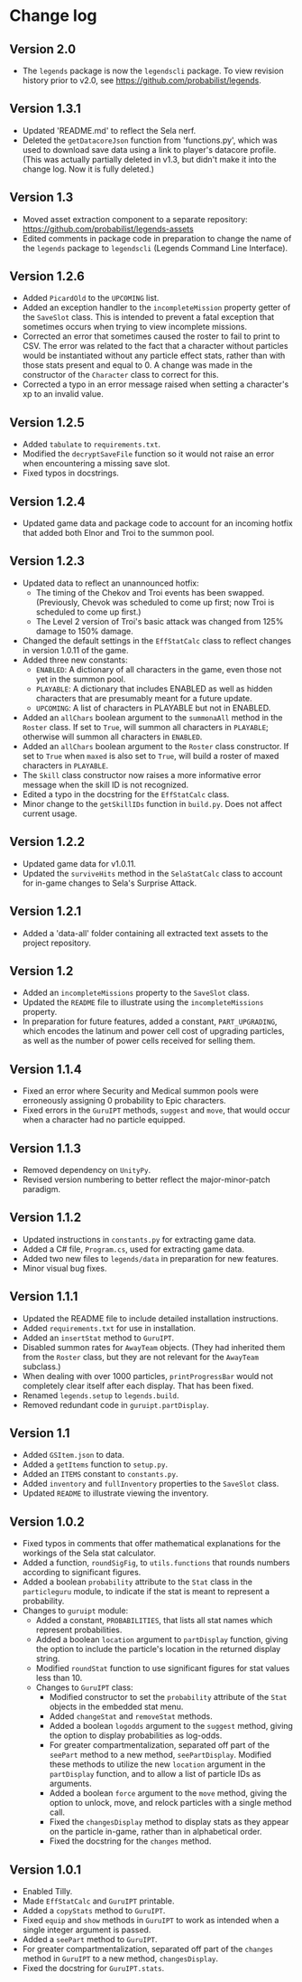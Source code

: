 # Change log

## Version 2.0

* The `legends` package is now the `legendscli` package. To view revision history prior to v2.0, see https://github.com/probabilist/legends.

## Version 1.3.1

* Updated 'README.md' to reflect the Sela nerf.
* Deleted the `getDatacoreJson` function from 'functions.py', which was used to download save data using a link to player's datacore profile. (This was actually partially deleted in v1.3, but didn't make it into the change log. Now it is fully deleted.)

## Version 1.3

* Moved asset extraction component to a separate repository: https://github.com/probabilist/legends-assets
* Edited comments in package code in preparation to change the name of the `legends` package to `legendscli` (Legends Command Line Interface).

## Version 1.2.6

* Added `PicardOld` to the `UPCOMING` list.
* Added an exception handler to the `incompleteMission` property getter of the `SaveSlot` class. This is intended to prevent a fatal exception that sometimes occurs when trying to view incomplete missions.
* Corrected an error that sometimes caused the roster to fail to print to CSV. The error was related to the fact that a character without particles would be instantiated without any particle effect stats, rather than with those stats present and equal to 0. A change was made in the constructor of the `Character` class to correct for this.
* Corrected a typo in an error message raised when setting a character's xp to an invalid value.

## Version 1.2.5

* Added `tabulate` to `requirements.txt`.
* Modified the `decryptSaveFile` function so it would not raise an error when encountering a missing save slot.
* Fixed typos in docstrings.

## Version 1.2.4

* Updated game data and package code to account for an incoming hotfix that added both Elnor and Troi to the summon pool.

## Version 1.2.3

* Updated data to reflect an unannounced hotfix:
    - The timing of the Chekov and Troi events has been swapped. (Previously, Chevok was scheduled to come up first; now Troi is scheduled to come up first.)
    - The Level 2 version of Troi's basic attack was changed from 125% damage to 150% damage.
* Changed the default settings in the `EffStatCalc` class to reflect changes in version 1.0.11 of the game.
* Added three new constants:
    - `ENABLED`: A dictionary of all characters in the game, even those not yet in the summon pool.
    - `PLAYABLE`: A dictionary that includes ENABLED as well as hidden characters that are presumably meant for a future update.
    - `UPCOMING`: A list of characters in PLAYABLE but not in ENABLED.
* Added an `allChars` boolean argument to the `summonaAll` method in the `Roster` class. If set to `True`, will summon all characters in `PLAYABLE`; otherwise will summon all characters in `ENABLED`.
* Added an `allChars` boolean argument to the `Roster` class constructor. If set to `True` when `maxed` is also set to `True`, will build a roster of maxed characters in `PLAYABLE`.
* The `Skill` class constructor now raises a more informative error message when the skill ID is not recognized.
* Edited a typo in the docstring for the `EffStatCalc` class.
* Minor change to the `getSkillIDs` function in `build.py`. Does not affect current usage.

## Version 1.2.2

* Updated game data for v1.0.11.
* Updated the `surviveHits` method in the `SelaStatCalc` class to account for in-game changes to Sela's Surprise Attack.

## Version 1.2.1

* Added a 'data-all' folder containing all extracted text assets to the project repository.

## Version 1.2

* Added an `incompleteMissions` property to the `SaveSlot` class.
* Updated the `README` file to illustrate using the `incompleteMissions` property.
* In preparation for future features, added a constant, `PART_UPGRADING`, which encodes the latinum and power cell cost of upgrading particles, as well as the number of power cells received for selling them.

## Version 1.1.4

* Fixed an error where Security and Medical summon pools were erroneously assigning 0 probability to Epic characters.
* Fixed errors in the `GuruIPT` methods, `suggest` and `move`, that would occur when a character had no particle equipped.

## Version 1.1.3

* Removed dependency on `UnityPy`.
* Revised version numbering to better reflect the major-minor-patch paradigm.

## Version 1.1.2

* Updated instructions in `constants.py` for extracting game data.
* Added a C# file, `Program.cs`, used for extracting game data.
* Added two new files to `legends/data` in preparation for new features.
* Minor visual bug fixes.

## Version 1.1.1

* Updated the README file to include detailed installation instructions.
* Added `requirements.txt` for use in installation.
* Added an `insertStat` method to `GuruIPT`.
* Disabled summon rates for `AwayTeam` objects. (They had inherited them from the `Roster` class, but they are not relevant for the `AwayTeam` subclass.)
* When dealing with over 1000 particles, `printProgressBar` would not completely clear itself after each display. That has been fixed.
* Renamed `legends.setup` to `legends.build`.
* Removed redundant code in `guruipt.partDisplay`.

## Version 1.1

* Added `GSItem.json` to data.
* Added a `getItems` function to `setup.py`.
* Added an `ITEMS` constant to `constants.py`.
* Added `inventory` and `fullInventory` properties to the `SaveSlot` class.
* Updated `README` to illustrate viewing the inventory.

## Version 1.0.2

* Fixed typos in comments that offer mathematical explanations for the workings of the Sela stat calculator.
* Added a function, `roundSigFig`, to `utils.functions` that rounds numbers according to significant figures.
* Added a boolean `probability` attribute to the `Stat` class in the `particleguru` module, to indicate if the stat is meant to represent a probability.
* Changes to `guruipt` module:
    - Added a constant, `PROBABILITIES`, that lists all stat names which represent probabilities.
    - Added a boolean `location` argument to `partDisplay` function, giving the option to include the particle's location in the returned display string.
    - Modified `roundStat` function to use significant figures for stat values less than 10.
    - Changes to `GuruIPT` class:
        + Modified constructor to set the `probability` attribute of the `Stat` objects in the embedded stat menu.
        + Added `changeStat` and `removeStat` methods.
        + Added a boolean `logodds` argument to the `suggest` method, giving the option to display probabilities as log-odds.
        + For greater compartmentalization, separated off part of the `seePart` method to a new method, `seePartDisplay`. Modified these methods to utilize the new `location` argument in the `partDisplay` function, and to allow a list of particle IDs as arguments.
        + Added a boolean `force` argument to the `move` method, giving the option to unlock, move, and relock particles with a single method call.
        + Fixed the `changesDisplay` method to display stats as they appear on the particle in-game, rather than in alphabetical order.
        + Fixed the docstring for the `changes` method.

## Version 1.0.1

* Enabled Tilly.
* Made `EffStatCalc` and `GuruIPT` printable.
* Added a `copyStats` method to `GuruIPT`.
* Fixed `equip` and `show` methods in `GuruIPT` to work as intended when a single integer argument is passed.
* Added a `seePart` method to `GuruIPT`.
* For greater compartmentalization, separated off part of the `changes` method in `GuruIPT` to a new method, `changesDisplay`.
* Fixed the docstring for `GuruIPT.stats`.
